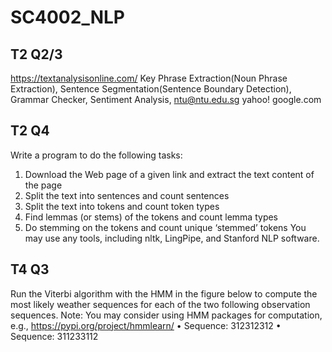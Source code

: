 # SC4002_NLP

## T2 Q2/3
https://textanalysisonline.com/
Key Phrase Extraction(Noun Phrase Extraction), Sentence Segmentation(Sentence Boundary Detection), Grammar Checker, Sentiment Analysis, ntu@ntu.edu.sg yahoo! google.com

## T2 Q4
Write a program to do the following tasks:
1. Download the Web page of a given link and extract the text content of the page
2. Split the text into sentences and count sentences
3. Split the text into tokens and count token types
4. Find lemmas (or stems) of the tokens and count lemma types
5. Do stemming on the tokens and count unique ‘stemmed’ tokens
You may use any tools, including nltk, LingPipe, and Stanford NLP software.

## T4 Q3
Run the Viterbi algorithm with the HMM in the figure below to compute the most likely
weather sequences for each of the two following observation sequences. Note: You may
consider using HMM packages for computation, e.g., https://pypi.org/project/hmmlearn/
• Sequence: 312312312
• Sequence: 311233112